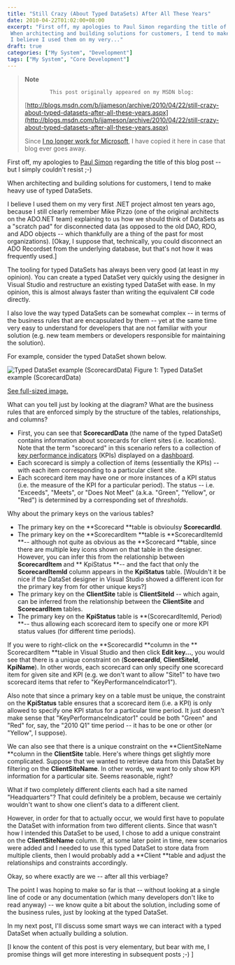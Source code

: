 ```yaml
---
title: "Still Crazy (About Typed DataSets) After All These Years"
date: 2010-04-22T01:02:00+08:00
excerpt: "First off, my apologies to Paul Simon regarding the title of this blog post -- but I simply couldn't resist ;-) 
 When architecting and building solutions for customers, I tend to make heavy use of typed DataSets. 
 I believe I used them on my very..."
draft: true
categories: ["My System", "Development"]
tags: ["My System", "Core Development"]
---
```


> **Note**
> 
>             This post originally appeared on my MSDN blog:
> 
> [http://blogs.msdn.com/b/jjameson/archive/2010/04/22/still-crazy-about-typed-datasets-after-all-these-years.aspx](http://blogs.msdn.com/b/jjameson/archive/2010/04/22/still-crazy-about-typed-datasets-after-all-these-years.aspx)
> 
> Since [I no longer work for Microsoft](/blog/jjameson/2011/09/02/last-day-with-microsoft), I have copied it here in case that blog ever goes away.

First off, my apologies to [Paul Simon](http://en.wikipedia.org/wiki/Still_Crazy_After_All_These_Years) regarding the title of this blog post -- but I simply couldn't resist ;-)

When architecting and building solutions for customers, I tend to make heavy use of typed DataSets.

I believe I used them on my very first .NET project almost ten years ago, because I still clearly remember Mike Pizzo (one of the original architects on the ADO.NET team) explaining to us how we should think of DataSets as a "scratch pad" for disconnected data (as opposed to the old DAO, RDO, and ADO objects -- which thankfully are a thing of the past for most organizations). [Okay, I suppose that, technically, you could disconnect an ADO Recordset from the underlying database, but that's not how it was frequently used.]

The tooling for typed DataSets has always been very good (at least in my opinion). You can create a typed DataSet very quickly using the designer in Visual Studio and restructure an existing typed DataSet with ease. In my opinion, this is almost always faster than writing the equivalent C# code directly.

I also love the way typed DataSets can be somewhat complex -- in terms of the business rules that are encapsulated by them -- yet at the same time very easy to understand for developers that are not familiar with your solution (e.g. new team members or developers responsible for maintaining the solution).

For example, consider the typed DataSet shown below.

![Typed DataSet example (ScorecardData)](https://www.technologytoolbox.com/blog/images/www_technologytoolbox_com/blog/jjameson/7/r_Typed%20DataSet%20example%20(ScorecardData).png)
Figure 1: Typed DataSet example (ScorecardData)

[See full-sized image.](/blog/images/www_technologytoolbox_com/blog/jjameson/7/o_Typed%20DataSet%20example%20%28ScorecardData%29.png)

What can you tell just by looking at the diagram? What are the business rules that are enforced simply by the structure of the tables, relationships, and columns?

- First, you can see that **ScorecardData** (the name of the typed DataSet)
  contains information about scorecards for client sites (i.e. locations). Note that
  the term "scorecard" in this scenario refers to a collection of [key performance indicators](http://en.wikipedia.org/wiki/Key_performance_indicator) (KPIs) displayed on a [dashboard](http://en.wikipedia.org/wiki/Dashboards_%28management_information_systems%29).
- Each scorecard is simply a collection of items (essentially the KPIs) -- with each
  item corresponding to a particular client site.
- Each scorecard item may have one or more instances of a KPI status (i.e. the measure
  of the KPI for a particular period). The status -- i.e. "Exceeds", "Meets", or "Does
  Not Meet" (a.k.a. "Green", "Yellow", or "Red") is determined by a corresponding
  set of *thresholds*.

Why about the primary keys on the various tables?

- The primary key on the **Scorecard **table is obvioulsy **ScorecardId**.
- The primary key on the **ScorecardItem **table is **ScorecardItemId
  **-- although not quite as obvious as the **Scorecard **table, since
  there are multiple key icons shown on that table in the designer. However, you can
  infer this from the relationship between **ScorecardItem** and **                KpiStatus **-- and the fact that only the **ScorecardItemId**
  column appears in the **KpiStatus** table. [Wouldn't it be nice if
  the DataSet designer in Visual Studio showed a different icon for the primary key
  from for other unique keys?]
- The primary key on the **ClientSite** table is **ClientSiteId**
  -- which again, can be inferred from the relationship between the **ClientSite**
  and **ScorecardItem** tables.
- The primary key on the **KpiStatus** table is **(ScorecardItemId,
  Period) **-- thus allowing each scorecard item to specify one or more KPI
  status values (for different time periods).

If you were to right-click on the **ScorecardId **column in the **            ScorecardItem **table in Visual Studio and then click **Edit key...**, you would see that there is a unique constraint on (**ScorecardId**, **ClientSiteId**, **KpiName**). In other words, each scorecard can only specify one scorecard item for given site and KPI (e.g. we don't want to allow "Site1" to have two scorecard items that refer to "KeyPerformanceIndicator1").

Also note that since a primary key on a table must be unique, the constraint on the **KpiStatus** table ensures that a scorecard item (i.e. a KPI) is only allowed to specify one KPI status for a particular time period. It just doesn't make sense that "KeyPerformanceIndicator1" could be both "Green" and "Red" for, say, the "2010 Q1" time period -- it has to be one or other (or "Yellow", I suppose).

We can also see that there is a unique constraint on the **ClientSiteName
**column in the **ClientSite** table. Here's where things get slightly more complicated. Suppose that we wanted to retrieve data from this DataSet by filtering on the **ClientSiteName**. In other words, we want to only show KPI information for a particular site. Seems reasonable, right?

What if two completely different clients each had a site named "Headquarters"? That could definitely be a problem, because we certainly wouldn't want to show one client's data to a different client.

However, in order for that to actually occur, we would first have to populate the DataSet with information from two different clients. Since that wasn't how I intended this DataSet to be used, I chose to add a unique constraint on the **ClientSiteName** column. If, at some later point in time, new scenarios were added and I needed to use this typed DataSet to store data from multiple clients, then I would probably add a **Client **table and adjust the relationships and constraints accordingly.

Okay, so where exactly are we -- after all this verbiage?

The point I was hoping to make so far is that -- without looking at a single line of code or any documentation (which many developers don't like to read anyway) -- we know quite a bit about the solution, including some of the business rules, just by looking at the typed DataSet.

In my next post, I'll discuss some smart ways we can interact with a typed DataSet when actually building a solution.

[I know the content of this post is very elementary, but bear with me, I promise things will get more interesting in subsequent posts ;-) ]

